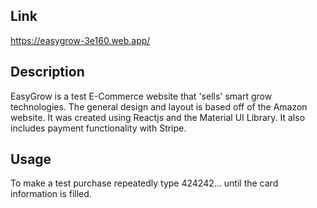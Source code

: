 ## Link

https://easygrow-3e160.web.app/

## Description

EasyGrow is a test E-Commerce website that 'sells' smart grow technologies. The general design and layout is based off of the Amazon website. It was created using Reactjs and the Material UI Library. It also includes payment functionality with Stripe.

## Usage

To make a test purchase repeatedly type 424242... until the card information is filled.
